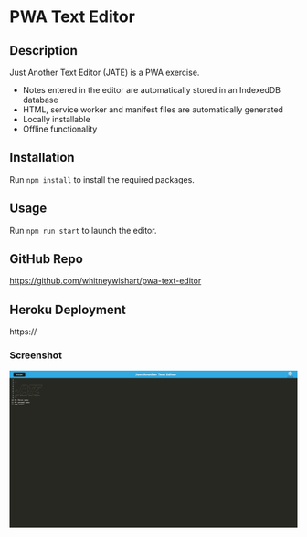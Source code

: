 # PWA Text Editor

## Description
Just Another Text Editor (JATE) is a PWA exercise. 
* Notes entered in the editor are automatically stored in an IndexedDB database
* HTML, service worker and manifest files are automatically generated
* Locally installable
* Offline functionality


## Installation
Run `npm install` to install the required packages.


## Usage
Run `npm run start` to launch the editor.

## GitHub Repo
https://github.com/whitneywishart/pwa-text-editor


## Heroku Deployment
https://


### Screenshot
<img src="./assets/screenshot.png" width="800">
